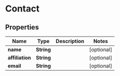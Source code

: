 
# Contact

## Properties
Name | Type | Description | Notes
------------ | ------------- | ------------- | -------------
**name** | **String** |  |  [optional]
**affiliation** | **String** |  |  [optional]
**email** | **String** |  |  [optional]



